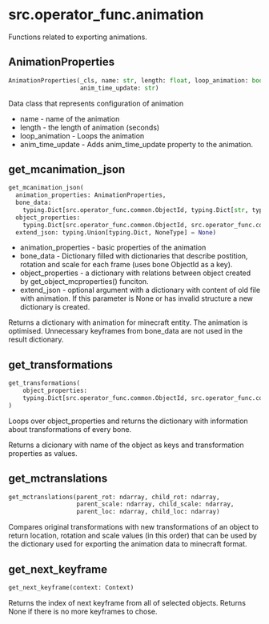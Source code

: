 
# src.operator_func.animation

Functions related to exporting animations.


## AnimationProperties
```python
AnimationProperties(_cls, name: str, length: float, loop_animation: bool,
                    anim_time_update: str)
```

Data class that represents configuration of animation
- name - name of the animation
- length - the length of animation (seconds)
- loop_animation - Loops the animation
- anim_time_update - Adds anim_time_update property to the animation.


## get_mcanimation_json
```python
get_mcanimation_json(
  animation_properties: AnimationProperties,
  bone_data:
    typing.Dict[src.operator_func.common.ObjectId, typing.Dict[str, typing.List[typing.Dict]]],
  object_properties:
    typing.Dict[src.operator_func.common.ObjectId, src.operator_func.common.ObjectMcProperties],
  extend_json: typing.Union[typing.Dict, NoneType] = None)
```

- animation_properties - basic properties of the animation
- bone_data - Dictionary filled with dictionaries that describe postition,
  rotation and scale for each frame (uses bone ObjectId as a key).
- object_properties - a dictionary with relations between object created by
get_object_mcproperties() funciton.
- extend_json - optional argument with a dictionary with content of old
file with animation. If this parameter is None or has invalid structure
a new dictionary is created.

Returns a dictionary with animation for minecraft entity. The animation is
optimised. Unnecessary keyframes from bone_data are not used in the result
dictionary.


## get_transformations
```python
get_transformations(
    object_properties:
    typing.Dict[src.operator_func.common.ObjectId, src.operator_func.common.ObjectMcProperties]
)
```

Loops over object_properties and returns the dictionary with
information about transformations of every bone.

Returns a dicionary with name of the object as keys and transformation
properties as values.


## get_mctranslations
```python
get_mctranslations(parent_rot: ndarray, child_rot: ndarray,
                   parent_scale: ndarray, child_scale: ndarray,
                   parent_loc: ndarray, child_loc: ndarray)
```

Compares original transformations with new transformations of an object
to return location, rotation and scale values (in this order) that can be
used by the dictionary used for exporting the animation data to minecraft
format.


## get_next_keyframe
```python
get_next_keyframe(context: Context)
```

Returns the index of next keyframe from all of selected objects.
Returns None if there is no more keyframes to chose.

